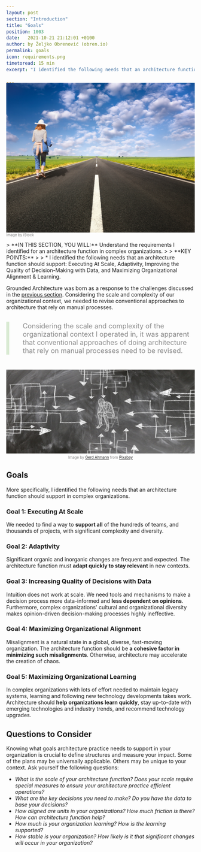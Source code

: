 ```yaml
---
layout: post
section: "Introduction"
title: "Goals"
position: 1003
date:   2021-10-21 21:12:01 +0100
author: by Željko Obrenović (obren.io)
permalink: goals
icon: requirements.png
timetoread: 15 min
excerpt: "I identified the following needs that an architecture function should support: Executing At Scale, Adaptivity, Improving the Quality of Decision-Making with Data, and Maximizing Organizational Alignment & Learning."

---
```

<img style="margin-top: -20px; width: 100%; height: 400px; object-fit: cover" 
     src="assets/images/arch/iStock-462294849.jpg">
<div style="font-size: 70%; margin-top: -16px; color: grey; margin-bottom: 12px">
Image by iStock
</div>
> **IN THIS SECTION, YOU WILL:** Understand the requirements I identified for an architecture function in complex organizations.
>
> **KEY POINTS:**
>
> * I identified the following needs that an architecture function should support: Executing At Scale, Adaptivity, Improving the Quality of Decision-Making with Data, and Maximizing Organizational Alignment & Learning.
<style>
 .quote {
     border-left: 8px solid #d9ead3;
     padding-left: 36px;
     margin-top: 30px;
     margin-bottom: 40px;
     font-size: 130%;
     font-style: normal;
     color:#888;
 }
    @media only screen and (max-width: 768px) {
        [class="quote"] {
            display: none;
        }
    }
</style>

<br>

Grounded Architecture was born as a response to the challenges discussed in the [previous section](context). Considering the scale and complexity of our organizational context, we needed to revise conventional approaches to architecture that rely on manual processes. 

<div class="quote">
Considering the scale and complexity of the organizational context I operated in, it was apparent that conventional approaches of doing architecture that rely on manual processes need to be revised.
</div>


![](assets/images/stress-gc7a712a2f_1920.jpg)
<div style="text-align: center; font-size: 70%; color: grey; margin-bottom: 12px; margin-top: -12px;">
Image by <a href="https://pixabay.com/users/geralt-9301/?utm_source=link-attribution&amp;utm_medium=referral&amp;utm_campaign=image&amp;utm_content=7446584">Gerd Altmann</a> from <a href="https://pixabay.com//?utm_source=link-attribution&amp;utm_medium=referral&amp;utm_campaign=image&amp;utm_content=7446584">Pixabay</a>
</div>

## Goals
More specifically, I identified the following needs that an architecture function should support in complex organizations.

### Goal 1: Executing At Scale

We needed to find a way to **support all** of the hundreds of teams, and thousands of projects, with significant complexity and diversity.

### Goal 2: Adaptivity

Significant organic and inorganic changes are frequent and expected. The architecture function must **adapt quickly to stay relevant** in new contexts.

### Goal 3: Increasing Quality of Decisions with Data

Intuition does not work at scale. We need tools and mechanisms to make a decision process more data-informed and **less dependent on opinions**. Furthermore, complex organizations' cultural and organizational diversity makes opinion-driven decision-making processes highly ineffective.

### Goal 4: Maximizing Organizational Alignment

Misalignment is a natural state in a global, diverse, fast-moving organization. The architecture function should be **a cohesive factor in minimizing such misalignments**. Otherwise, architecture may accelerate the creation of chaos.

### Goal 5: Maximizing Organizational Learning

In complex organizations with lots of effort needed to maintain legacy systems, learning and following new technology developments takes work. Architecture should **help organizations learn quickly**, stay up-to-date with emerging technologies and industry trends, and recommend technology upgrades.


## Questions to Consider

Knowing what goals architecture practice needs to support in your organization is crucial to define structures and measure your impact. Some of the plans may be universally applicable. Others may be unique to your context. Ask yourself the following questions:

* *What is the scale of your architecture function? Does your scale require special measures to ensure your architecture practice efficient operations?*
* *What are the key decisions you need to make? Do you have the data to base your decisions?*
* *How aligned are units in your organizations? How much friction is there? How can architecture function help?*
* *How much is your organization learning? How is the learning supported?*
* *How stable is your organization? How likely is it that significant changes will occur in your organization?* 
